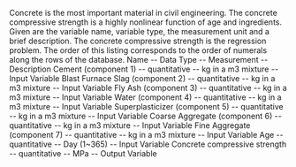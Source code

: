 Concrete is the most important material in civil engineering. The concrete compressive strength is a highly nonlinear function of age and ingredients.
Given are the variable name, variable type, the measurement unit and a brief description. The concrete compressive strength is the regression problem. The order of this listing corresponds to the order of numerals along the rows of the database.
Name -- Data Type -- Measurement -- Description
Cement (component 1) -- quantitative -- kg in a m3 mixture -- Input Variable
Blast Furnace Slag (component 2) -- quantitative -- kg in a m3 mixture -- Input Variable
Fly Ash (component 3) -- quantitative  -- kg in a m3 mixture -- Input Variable
Water  (component 4) -- quantitative  -- kg in a m3 mixture -- Input Variable
Superplasticizer (component 5) -- quantitative -- kg in a m3 mixture -- Input Variable
Coarse Aggregate  (component 6) -- quantitative -- kg in a m3 mixture -- Input Variable
Fine Aggregate (component 7)	 -- quantitative  -- kg in a m3 mixture -- Input Variable
Age -- quantitative  -- Day (1~365) -- Input Variable
Concrete compressive strength -- quantitative -- MPa -- Output Variable
